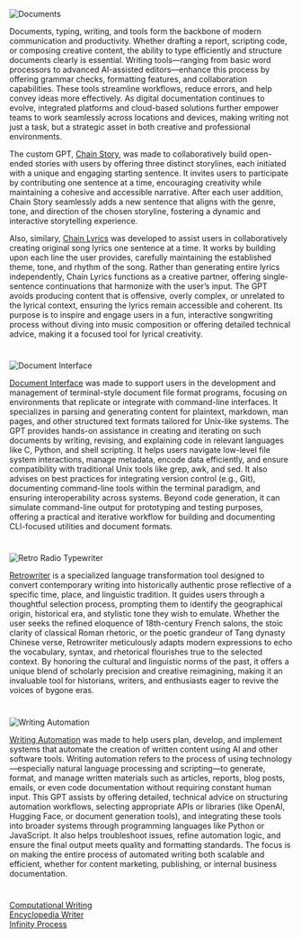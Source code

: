 ![Documents](https://github.com/user-attachments/assets/5bb5c9c8-2979-40f9-9082-91742c5e614c)

Documents, typing, writing, and tools form the backbone of modern communication and productivity. Whether drafting a report, scripting code, or composing creative content, the ability to type efficiently and structure documents clearly is essential. Writing tools—ranging from basic word processors to advanced AI-assisted editors—enhance this process by offering grammar checks, formatting features, and collaboration capabilities. These tools streamline workflows, reduce errors, and help convey ideas more effectively. As digital documentation continues to evolve, integrated platforms and cloud-based solutions further empower teams to work seamlessly across locations and devices, making writing not just a task, but a strategic asset in both creative and professional environments.

The custom GPT, [Chain Story](https://chatgpt.com/g/g-azMoj9cY6-chain-story), was made to collaboratively build open-ended stories with users by offering three distinct storylines, each initiated with a unique and engaging starting sentence. It invites users to participate by contributing one sentence at a time, encouraging creativity while maintaining a cohesive and accessible narrative. After each user addition, Chain Story seamlessly adds a new sentence that aligns with the genre, tone, and direction of the chosen storyline, fostering a dynamic and interactive storytelling experience.

Also, similary, [Chain Lyrics](https://chatgpt.com/g/g-seiWveVey-chain-lyrics) was developed to assist users in collaboratively creating original song lyrics one sentence at a time. It works by building upon each line the user provides, carefully maintaining the established theme, tone, and rhythm of the song. Rather than generating entire lyrics independently, Chain Lyrics functions as a creative partner, offering single-sentence continuations that harmonize with the user’s input. The GPT avoids producing content that is offensive, overly complex, or unrelated to the lyrical context, ensuring the lyrics remain accessible and coherent. Its purpose is to inspire and engage users in a fun, interactive songwriting process without diving into music composition or offering detailed technical advice, making it a focused tool for lyrical creativity.

#

![Document Interface](https://github.com/user-attachments/assets/73ef72f0-ef99-44d7-8241-37b0f4cf2c40)

[Document Interface](https://chatgpt.com/g/g-6837c48d08f08191847962b5e97a27a3-document-interface) was made to support users in the development and management of terminal-style document file format programs, focusing on environments that replicate or integrate with command-line interfaces. It specializes in parsing and generating content for plaintext, markdown, man pages, and other structured text formats tailored for Unix-like systems. The GPT provides hands-on assistance in creating and iterating on such documents by writing, revising, and explaining code in relevant languages like C, Python, and shell scripting. It helps users navigate low-level file system interactions, manage metadata, encode data efficiently, and ensure compatibility with traditional Unix tools like grep, awk, and sed. It also advises on best practices for integrating version control (e.g., Git), documenting command-line tools within the terminal paradigm, and ensuring interoperability across systems. Beyond code generation, it can simulate command-line output for prototyping and testing purposes, offering a practical and iterative workflow for building and documenting CLI-focused utilities and document formats.

#

![Retro Radio Typewriter](https://github.com/user-attachments/assets/53ff7130-6b85-4fd0-b0a6-8b5c1de6b3b7)

[Retrowriter](https://chatgpt.com/g/g-WRBOBHtSg-retrowriter) is a specialized language transformation tool designed to convert contemporary writing into historically authentic prose reflective of a specific time, place, and linguistic tradition. It guides users through a thoughtful selection process, prompting them to identify the geographical origin, historical era, and stylistic tone they wish to emulate. Whether the user seeks the refined eloquence of 18th-century French salons, the stoic clarity of classical Roman rhetoric, or the poetic grandeur of Tang dynasty Chinese verse, Retrowriter meticulously adapts modern expressions to echo the vocabulary, syntax, and rhetorical flourishes true to the selected context. By honoring the cultural and linguistic norms of the past, it offers a unique blend of scholarly precision and creative reimagining, making it an invaluable tool for historians, writers, and enthusiasts eager to revive the voices of bygone eras.

#

![Writing Automation](https://github.com/user-attachments/assets/87e0a8ba-8dcf-4196-9872-ea659ed3a648)

[Writing Automation](https://chatgpt.com/g/g-WK6iPKICT-writing-automation) was made to help users plan, develop, and implement systems that automate the creation of written content using AI and other software tools. Writing automation refers to the process of using technology—especially natural language processing and scripting—to generate, format, and manage written materials such as articles, reports, blog posts, emails, or even code documentation without requiring constant human input. This GPT assists by offering detailed, technical advice on structuring automation workflows, selecting appropriate APIs or libraries (like OpenAI, Hugging Face, or document generation tools), and integrating these tools into broader systems through programming languages like Python or JavaScript. It also helps troubleshoot issues, refine automation logic, and ensure the final output meets quality and formatting standards. The focus is on making the entire process of automated writing both scalable and efficient, whether for content marketing, publishing, or internal business documentation.

#

[Computational Writing](https://chatgpt.com/g/g-67cdbfcc492c8191bab3347b6bab673f-computational-writing)
<br>
[Encyclopedia Writer](https://chatgpt.com/g/g-67cc3ffd4ec48191b2e10668d5f03c7c-encyclopedia-writer)
<br>
[Infinity Process](https://github.com/sourceduty/Infinity_Process)
